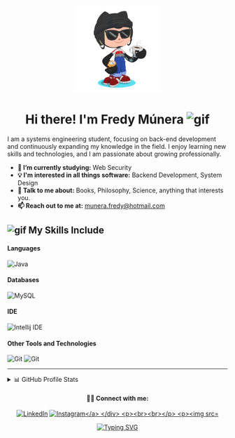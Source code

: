 <!-- HEADER -->
<div>
  <div align="center">
      <img src="https://raw.githubusercontent.com/AhmedFathyDev/AhmedFathyDev/main/GitHub.png" alt="GitHub Octocat Drinking a Cup of Coffee" height="200">
  </div>
  <h1 align="center">Hi there! I'm Fredy Múnera <img src="https://media.giphy.com/media/hvRJCLFzcasrR4ia7z/giphy.gif" width="35" alt="gif"></h1>
  
  <p>I am a systems engineering student, focusing on back-end development and continuously expanding my knowledge in the field. I enjoy learning new skills and technologies, and I am passionate about growing professionally.</p>
  <ul>
    <li><strong>🔭 I’m currently studying:</strong> Web Security</li>
    <li><strong>💡 I'm interested in all things software:</strong> Backend Development, System Design</li>
    <li><strong>💬 Talk to me about:</strong> Books, Philosophy, Science, anything that interests you.</li>
    <li><strong>📫 Reach out to me at:</strong> <a href="mailto:munera.fredy@hotmail.com">munera.fredy@hotmail.com</a></li>
  </ul>
</div>

<!-- SKILLS -->
<section>
  <h2>
    <img src="https://raw.githubusercontent.com/7oSkaaa/7oSkaaa/refs/heads/main/Images/about_me.gif" width="40" alt="gif">
    My Skills Include
  </h2>

  <h4>Languages</h4>
  <span>
    <img src="https://img.shields.io/badge/JAVA-white?style=for-the-badge&logo=openjdk&labelColor=black&color=FFD546" alt="Java">
  </span>

  <h4>Databases</h4>
  <span>
    <img src="https://img.shields.io/badge/MySQL-white?style=for-the-badge&logo=mysql&logoColor=white&logoSize=auto&labelColor=black&color=0388EA" alt="MySQL">
  </span>  
  
  <h4>IDE</h4>
  <span>
    <img src="https://img.shields.io/badge/INTELLIJ%20IDEA-white?style=for-the-badge&logo=intellijidea&logoColor=white&logoSize=auto&labelColor=black&color=B71DD5" alt="Intellij IDE">
  </span>
  
  <h4>Other Tools and Technologies</h4>
  <span>
    <img src="https://img.shields.io/badge/GIT-white?style=for-the-badge&logo=git&logoColor=white&logoSize=auto&labelColor=black&color=FA3C15" alt="Git">
    <img src="https://img.shields.io/badge/GITHUB-white?style=for-the-badge&logo=github&logoColor=white&logoSize=auto&labelColor=black&color=black&link=https%3A%2F%2Fgithub.com%2FFredyM7%2F" alt="Git">
  </span>

</section>

<hr>

<!-- FOOTER -->
<div>
  <details>
    <summary>📊 GitHub Profile Stats</summary>
    <br/>
    <img alt="FredyM7's Github Stats" src="https://github-readme-stats.vercel.app/api?username=FredyM7&show_icons=true&count_private=true&hide=" />
    <img src="https://github-readme-streak-stats.herokuapp.com/?user=FredyM7&theme=light&date_format=j%20M%5B%20Y%5D&currStreakLabel=6FDA44&fire=6FDA44&ring=6FDA44" alt="GitHub Streak Stats" height="200" />
  </details>
  
  <div align="center">
    <h4 align="center">🙋‍♂️ Connect with me:</h4>
    <a target="_blank" href="https://www.linkedin.com"><img src="https://raw.githubusercontent.com/gauravghongde/social-icons/refs/heads/master/PNG/Color/LinkedIN.png" width="35" alt="LinkedIn"></a>
    <a target="_blank" href="https://instagram.com/"><img src="https://raw.githubusercontent.com/gauravghongde/social-icons/9d939e1c5b7ea4a24ac39c3e4631970c0aa1b920/SVG/Color/Instagram.svg" width="35" alt="Instagram</a>
  </div>

  <br><br>
  
  ![](https://komarev.com/ghpvc/?username=FredyM7&color=yellow)
  
  <div align="center">
    <img src="https://readme-typing-svg.herokuapp.com?font=Fira+Code&weight=100&duration=3000&pause=1000&color=BDBDBD&width=435&lines=Thanks+for+visiting+my+GitHub+profile!" alt="Typing SVG"/>
  </div>

</div>

<!--
USED:
1. Typing effect: https://readme-typing-svg.herokuapp.com/demo/
2. Badges: https://shields.io/badges/
3. Icons: https://github.com/devicons/devicon/tree/master/icons

-->
